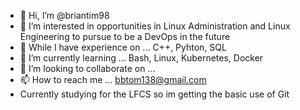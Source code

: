 - 👋 Hi, I’m @briantim98
- 👀 I’m interested in opportunities in Linux Administration and Linux Engineering to pursue to be a DevOps in the future
- 🌱 While I have experience on ... C++, Pyhton, SQL
- 🌱 I’m currently learning ...  Bash, Linux, Kubernetes, Docker
- 💞️ I’m looking to collaborate on ...
- 📫 How to reach me ... bbtom138@gmail.com
- Currently studying for the LFCS so im getting the basic use of Git 
<!---
briantim98/briantim98 is a ✨ special ✨ repository because its `README.md` (this file) appears on your GitHub profile.
You can click the Preview link to take a look at your changes.
--->
